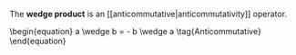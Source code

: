 The **wedge product** is an [[anticommutative|anticommutativity]] operator.

\begin{equation}
a \wedge b = - b \wedge a \tag{Anticommutative}
\end{equation}